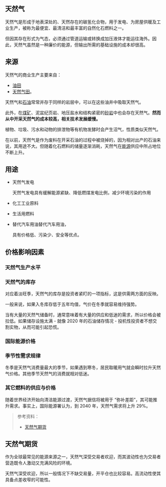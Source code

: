 ## 天然气

天然气是形成于地表深处的、天然存在的碳氢化合物，用于发电、为房屋供暖及工业生产，被称为最便宜、最清洁和最丰富的自然化石燃料之一。

但因其存在形式为气态，必须通过管道运输或转换成加压液体才能运往海外。因此，天然气虽然是一种廉价的能源，但输出所需的基础设施的成本却很高。





## 来源

天然气的商业生产主要来自：

- [油田](https://zh.wikipedia.org/wiki/油田)
- [天然气田](https://zh.wikipedia.org/wiki/天然气田)。

天然气和[石油](https://zh.wikipedia.org/wiki/石油)常常并存于同样的岩层中，可以在这些油井中吸取天然气。

此外，在[煤矿](https://zh.wikipedia.org/wiki/煤礦)、泥盆纪页岩、地压盐水和结构紧密的[砂岩](https://zh.wikipedia.org/wiki/砂岩)中也会存在天然气。**然而从中开采天然气的成本较高，相关技术发展缓慢。**

植物、垃圾、污水和动物的排泄物等有机物发酵时会产生沼气，性质类似天然气。

在以前，天然气是作为废料在开采石油的过程中被烧掉的，因为相对出产的石油来说，其用途不大。但随着化石燃料的储量逐渐消耗，天然气在[能源](https://zh.wikipedia.org/wiki/能源)供应中所占地位不断上升。





## 用途

- 天然气发电

  天然气发电具有缓解能源紧缺、降低燃煤发电比例，减少环境污染的作用

- 化工工业原料

- 生活用燃料

- 替代汽车用油替代汽车用油，

  具有价格低、污染少、安全等优点。





























## 价格影响因素

### 天然气生产水平

### 天然气的库存

对应着淡旺季，天然气的库存是投资者紧盯的一项指标，这是供需两方面的反映。

一般来说，如果入冬库存低于五年均值，气价在冬季就容易维持强势。

当有大量的天然气储备时，通常意味着有大量的供应和低迷的需求，所以价格会被拉低。如果储存设施太满 - 就像 2020 年的石油储存情况 - 投机性投资者不想交割实物，从而可能引起恐慌。







### 国际能源价格



### 季节性需求规律

冬季是天然气消费量最大的季节，如果遇到寒冬，居民取暖用气就会瞬时拉升天然气价格。其他季节天然气的消费就相对低迷。



### 其它燃料的供应与价格

随着世界经济开始向清洁能源过渡，天然气据信将被用于 “弥补差距”，其可能推升需求。事实上，国际能源署认为，到 2040 年，天然气需求将上升 29%。









> 参考资料：
>
> - [天然气期货](https://www.jsgroup-chn.com/cn/market-analysis/latest-research/what-is-natural-gas-and-how-do-you-trade-it/)





























## 天然气期货

作为全球最常见的能源来源之一，天然气深受交易者欢迎，而其波动性也为交易者营造既令人激动又充满风险的环境。

天然气深受欢迎，所以一般情况下不缺交易量，开平仓也比较容易。高流动性使其具备点差收窄的可能性。



























